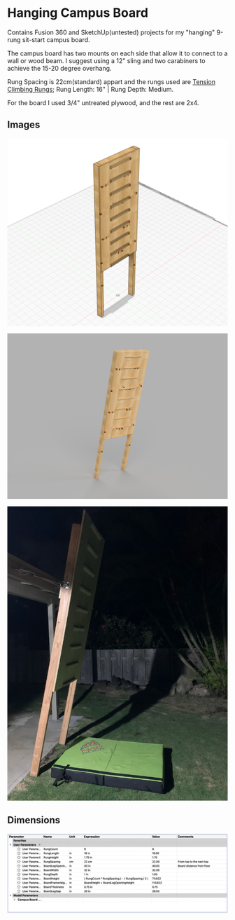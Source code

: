 # Hanging Campus Board
Contains Fusion 360 and SketchUp(untested) projects for my "hanging" 9-rung sit-start campus board.

The campus board has two mounts on each side that allow it to connect to a wall or wood beam. I suggest using a 12" sling and two carabiners to achieve the 15-20 degree overhang.

Rung Spacing is 22cm(standard) appart and the rungs used are  [Tension Climbing Rungs](https://www.tensionclimbing.com/product/standard-rungs/); Rung Length: 16" | Rung Depth: Medium.

For the board I used 3/4" untreated plywood, and the rest are 2x4.

## Images

![Wireframe](https://raw.githubusercontent.com/aaronvb/hanging-campus-board/master/render_wire.jpg)

![Render](https://github.com/aaronvb/hanging-campus-board/blob/master/render.jpg)

![Photo](https://github.com/aaronvb/hanging-campus-board/blob/master/final.jpeg)

## Dimensions

![Dimensions](https://github.com/aaronvb/hanging-campus-board/blob/master/measurements.png)
